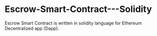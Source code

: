 # Escrow-Smart-Contract---Solidity
Escrow Smart Contract is written in solidity language for Ethereum Decentralized app (Dapp).
